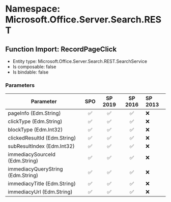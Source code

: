 # Namespace: Microsoft.Office.Server.Search.REST

## Function Import: RecordPageClick

- Entity type: Microsoft.Office.Server.Search.REST.SearchService
- Is composable: false
- Is bindable: false

### Parameters

Parameter | SPO | SP 2019 | SP 2016 | SP 2013
----------|:---:|:-------:|:-------:|:-------
pageInfo (Edm.String) | ✅ | ✅ | ✅ | ❌
clickType (Edm.String) | ✅ | ✅ | ✅ | ❌
blockType (Edm.Int32) | ✅ | ✅ | ✅ | ❌
clickedResultId (Edm.String) | ✅ | ✅ | ✅ | ❌
subResultIndex (Edm.Int32) | ✅ | ✅ | ✅ | ❌
immediacySourceId (Edm.String) | ✅ | ✅ | ✅ | ❌
immediacyQueryString (Edm.String) | ✅ | ✅ | ✅ | ❌
immediacyTitle (Edm.String) | ✅ | ✅ | ✅ | ❌
immediacyUrl (Edm.String) | ✅ | ✅ | ✅ | ❌
